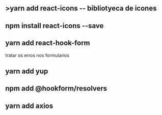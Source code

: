 ## 
## 
## 
## >yarn add react-icons     -- bibliotyeca de icones
## npm install react-icons --save
## 
## yarn add react-hook-form        
tratar os erros nos formularios  
## yarn add yup
## npm add @hookform/resolvers   

## yarn add axios
## 
## 
## 
## 
## 
## 
## 
## 
## 
## 
## 
## 